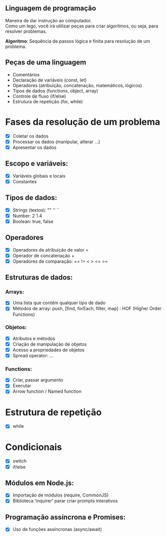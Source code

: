 ## Linguagem de programação

Maneira de dar instrução ao computador.  
Como um lego, você irá utilizar peças para criar algoritmos, ou seja, para resolver problemas.  

**Algoritmo**: Sequência de passos lógica e finita para resolução de um problema.  

## Peças de uma linguagem

- Comentários
- Declaração de variáveis (const, let)
- Operadores (atribuição, concatenação, matemáticos, lógicos)
- Tipos de dados (functions, object, array)
- Controle de fluxo (if/else)
- Estrutura de repetição (for, while)

# Fases da resolução de um problema

- [x] Coletar os dados  
- [x] Processar os dados (manipular, alterar ...)  
- [x] Apresentar os dados  

## Escopo e variáveis:

- [x] Variáveis globais e locais  
- [x] Constantes  

## Tipos de dados:

- [x] Strings (textos): "" '' ``  
- [x] Number: 2 1.4  
- [x] Boolean: true, false

## Operadores

- [x] Operadores de atribuição de valor =  
- [x] Operador de concatenação +  
- [x] Operadores de comparação: == != < > <= >=

## Estruturas de dados:

### Arrays:

- [x] Uma lista que contém qualquer tipo de dado
- [x] Métodos de array: push, [find, forEach, filter, map] : HOF (Higher Order Functions)

### Objetos:

- [x] Atributos e métodos  
- [x] Criação de manipulação de objetos  
- [x] Acesso a propriedades de objetos  
- [x] Spread operator: ...  

### Functions:

- [x] Criar, passar argumento
- [x] Executar
- [x] Arrow function / Named function

# Estrutura de repetição

- [x] while

# Condicionais

- [x] switch
- [x] if/else

## Módulos em Node.js:

- [x] Importação de módulos (require, CommonJS)  
- [x] Biblioteca 'inquirer' parar criar prompts interativos  

## Programação assíncrona e Promises:

- [x] Uso de funções assíncronas (async/await)